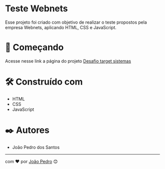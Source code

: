 # Teste Webnets

Esse projeto foi criado com objetivo de realizar o teste propostos pela empresa Webnets, aplicando HTML, CSS e JavaScript.

# 🚀 Começando

Acesse nesse link a página do projeto
[Desafio target sistemas](https://pedro170.github.io/teste-webnets/)



# 🛠️ Construído com

- HTML
- CSS
- JavaScript

# ✒️ Autores

- João Pedro dos Santos

---
com ❤️ por [João Pedro](https://github.com/Pedro170) 😊
